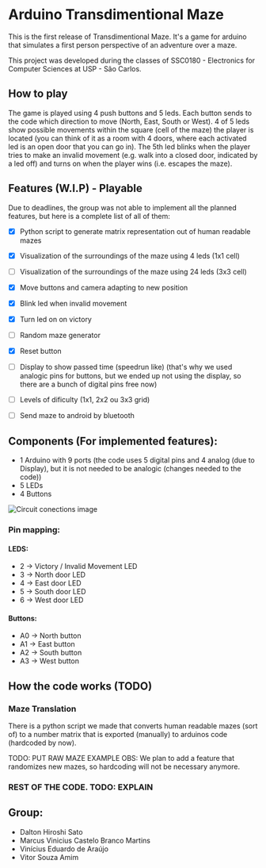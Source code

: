 # Arduino Transdimentional Maze
This is the first release of Transdimentional Maze. It's a game for arduino that simulates a first person perspective of an adventure over a maze.

This project was developed during the classes of SSC0180 - Electronics for Computer Sciences at USP - São Carlos.

## How to play

The game is played using 4 push buttons and 5 leds. Each button sends to the code which direction to move (North, East, South or West). 4 of 5 leds show possible movements within the square (cell of the maze) the player is located (you can think of it as a room with 4 doors, where each activated led is an open door that you can go in). The 5th led blinks when the player tries to make an invalid movement (e.g. walk into a closed door, indicated by a led off) and turns on when the player wins (i.e. escapes the maze).

## Features (W.I.P) - Playable

Due to deadlines, the group was not able to implement all the planned features, but here is a complete list of all of them:

- [x] Python script to generate matrix representation out of human readable mazes
- [x] Visualization of the surroundings of the maze using 4 leds (1x1 cell)
- [ ] Visualization of the surroundings of the maze using 24 leds (3x3 cell)
- [x] Move buttons and camera adapting to new position
- [x] Blink led when invalid movement
- [x] Turn led on on victory
- [ ] Random maze generator
- [x] Reset button
- [ ] Display to show passed time (speedrun like) (that's why we used analogic pins for buttons, but we ended up not using the display, so there are a bunch of digital pins free now)
- [ ] Levels of dificulty (1x1, 2x2 ou 3x3 grid)
- [ ] Send maze to android by bluetooth


## Components (For implemented features): 

* 1 Arduino with 9 ports (the code uses 5 digital pins and 4 analog (due to Display), but it is not needed to be analogic (changes needed to the code))
* 5 LEDs
* 4 Buttons

![Circuit conections image](http://i.imgur.com/cpwzk4F.png)

### Pin mapping:

#### LEDS:
* 2 -> Victory / Invalid Movement LED
* 3 -> North door LED
* 4 -> East door LED
* 5 -> South door LED
* 6 -> West door LED

#### Buttons:

* A0 -> North button
* A1 -> East button
* A2 -> South button
* A3 -> West button

## How the code works (TODO)

### Maze Translation

There is a python script we made that converts human readable mazes (sort of) to a number matrix that is exported (manually) to arduinos code (hardcoded by now).

TODO: PUT RAW MAZE EXAMPLE
OBS: We plan to add a feature that randomizes new mazes, so hardcoding will not be necessary anymore.

### REST OF THE CODE. TODO: EXPLAIN

## Group:

* Dalton Hiroshi Sato
* Marcus Vinicius Castelo Branco Martins
* Vinícius Eduardo de Araújo
* Vitor Souza Amim

